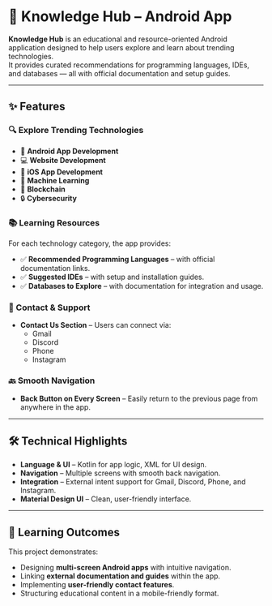 # 📌 Knowledge Hub – Android App

**Knowledge Hub** is an educational and resource-oriented Android application designed to help users explore and learn about trending technologies.  
It provides curated recommendations for programming languages, IDEs, and databases — all with official documentation and setup guides.

---

## ✨ Features

### 🔍 Explore Trending Technologies
- 📱 **Android App Development**
- 💻 **Website Development**
- 📲 **iOS App Development**
- 🤖 **Machine Learning**
- 🔗 **Blockchain**
- 🔒 **Cybersecurity**

### 📚 Learning Resources
For each technology category, the app provides:
- ✅ **Recommended Programming Languages** – with official documentation links.
- ✅ **Suggested IDEs** – with setup and installation guides.
- ✅ **Databases to Explore** – with documentation for integration and usage.

### 📩 Contact & Support
- **Contact Us Section** – Users can connect via:
  - Gmail
  - Discord
  - Phone
  - Instagram

### 🔙 Smooth Navigation
- **Back Button on Every Screen** – Easily return to the previous page from anywhere in the app.

---

## 🛠 Technical Highlights
- **Language & UI** – Kotlin for app logic, XML for UI design.
- **Navigation** – Multiple screens with smooth back navigation.
- **Integration** – External intent support for Gmail, Discord, Phone, and Instagram.
- **Material Design UI** – Clean, user-friendly interface.

---

## 🎯 Learning Outcomes
This project demonstrates:
- Designing **multi-screen Android apps** with intuitive navigation.
- Linking **external documentation and guides** within the app.
- Implementing **user-friendly contact features**.
- Structuring educational content in a mobile-friendly format.

